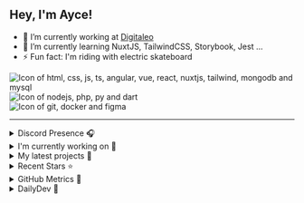 ## Hey, I'm Ayce!

- 🔭 I’m currently working at <a href="https://www.digitaleo.com/">Digitaleo</a>
- 🌱 I’m currently learning NuxtJS, TailwindCSS, Storybook, Jest ...
- ⚡ Fun fact: I'm riding with electric skateboard

<div>
  <img src="https://skillicons.dev/icons?i=html,css,js,ts,angular,vue,react,nuxtjs,tailwind,mongodb,mysql" alt="Icon of html, css, js, ts, angular, vue, react, nuxtjs, tailwind, mongodb and mysql">
</div>
<div>
  <img src="https://skillicons.dev/icons?i=nodejs,php,py,dart" alt="Icon of nodejs, php, py and dart">
</div>
<div>
  <img src="https://skillicons.dev/icons?i=git,docker,figma" alt="Icon of git, docker and figma">
</div>


<hr>

<details>
  <summary>Discord Presence 🎧️</summary>
  
  [![Discord Presence](https://lanyard.cnrad.dev/api/538785123987095556)](https://discord.com/users/538785123987095556)
</details>

<details>
  <summary>I'm currently working on 👷</summary>
  

- [Ayce45/gitlab-history](https://github.com/Ayce45/gitlab-history) - Recreate my GitLab activity chart in Github (3 weeks ago)
- [Ayce45/bug-free-octo-fortnight](https://github.com/Ayce45/bug-free-octo-fortnight) - Clean dom render with vanillaJS (1 month ago)
- [Ayce45/taiwan-the-lucky-land](https://github.com/Ayce45/taiwan-the-lucky-land) - Nuxt full-stack app for taiwan the lucky land (3 months ago)
- [Ayce45/skills-resolve-merge-conflicts](https://github.com/Ayce45/skills-resolve-merge-conflicts) - Learn why conflicts happen and how to resolve them. (5 months ago)
- [Ayce45/gmail-pop3-auto-refresh](https://github.com/Ayce45/gmail-pop3-auto-refresh) - Chrome/Firefox extension to refresh unlimited POP3 email accounts of Gmail with a frequency of one minute for free. (5 months ago)
</details>

<details>
  <summary>My latest projects 🌱</summary>
  

- [Ayce45/bug-free-octo-fortnight](https://github.com/Ayce45/bug-free-octo-fortnight) - Clean dom render with vanillaJS
- [Ayce45/skill-setup-nuxt-base](https://github.com/Ayce45/skill-setup-nuxt-base) - The base image for the Nuxt
- [Ayce45/taiwan-the-lucky-land](https://github.com/Ayce45/taiwan-the-lucky-land) - Nuxt full-stack app for taiwan the lucky land
- [Ayce45/skills-resolve-merge-conflicts](https://github.com/Ayce45/skills-resolve-merge-conflicts) - Learn why conflicts happen and how to resolve them.
- [Ayce45/skills-secure-code-game](https://github.com/Ayce45/skills-secure-code-game) - Spot and fix vulnerable patterns in real-world code, build security into your workflows, and understand security alerts generated against your code.
</details>

<details>
  <summary>Recent Stars ⭐</summary>
  

- [victorneuret/dailydrive](https://github.com/victorneuret/dailydrive) - Program to remove podcast from spotify daily drive playlist (6 months ago)
- [bamatar/unlinkedin](https://github.com/bamatar/unlinkedin) - One-click removal of LinkedIn connections (7 months ago)
- [KonradIT/goprowifihack](https://github.com/KonradIT/goprowifihack) - Unofficial GoPro WiFi API Documentation - HTTP GET requests for commands, status, livestreaming and media query. (2 years ago)
- [dailydotdev/daily](https://github.com/dailydotdev/daily) - daily.dev is a professional network for developers to learn, collaborate, and grow together 👩🏽‍💻 👨‍💻 (2 years ago)
- [nrwl/nx](https://github.com/nrwl/nx) - An AI-first build platform that connects everything from your editor to CI. Helping you deliver fast, without breaking things. (3 years ago)
</details>

<details>
  <summary>GitHub Metrics 🌊</summary>
  
  <img align="center" src="/github-metrics.svg" alt="Metrics" width="400">
</details>

<details>
  <summary>DailyDev 📖</summary>
  
  <a href="https://app.daily.dev/ayce"><img src="https://api.daily.dev/devcards/v2/Kl4kv3BRMUjSY4Y3a5Tkq.png?type=default&r=cl3" width="356" alt="Evan JUGE's Dev Card"/></a>
</details>

